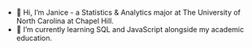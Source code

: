 - 👋 Hi, I’m Janice - a Statistics & Analytics major at The University of North Carolina at Chapel Hill. 
- 🌱 I’m currently learning SQL and JavaScript alongside my academic education.


